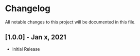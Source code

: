 
# Changelog

All notable changes to this project will be documented in this file.

## [1.0.0] - Jan x, 2021
- Initial Release
